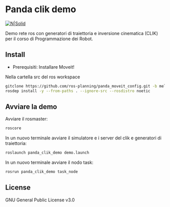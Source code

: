 # Panda clik demo

[![N|Solid](https://www.unicampania.it/doc/img/logo_vanvitelli.jpg)](https://www.ingegneria.unicampania.it/roboticslab)

Demo rete ros con generatori di traiettoria e inversione cinematica (CLIK) per il corso di Programmazione dei Robot.

## Install

- Prerequisiti: Installare Moveit!

Nella cartella src del ros workspace
```bash
gitclone https://github.com/ros-planning/panda_moveit_config.git -b melodic-devel
rosdep install -y --from-paths . --ignore-src --rosdistro noetic
```

## Avviare la demo

Avviare il rosmaster:
```bash
roscore
```

In un nuovo terminale avviare il simulatore e i server del clik e generatori di traiettoria:
```bash
roslaunch panda_clik_demo demo.launch
```

In un nuovo terminale avviare il nodo task:
```bash
rosrun panda_clik_demo task_node
```

## License

GNU General Public License v3.0
